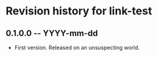 # Revision history for link-test

## 0.1.0.0 -- YYYY-mm-dd

* First version. Released on an unsuspecting world.
